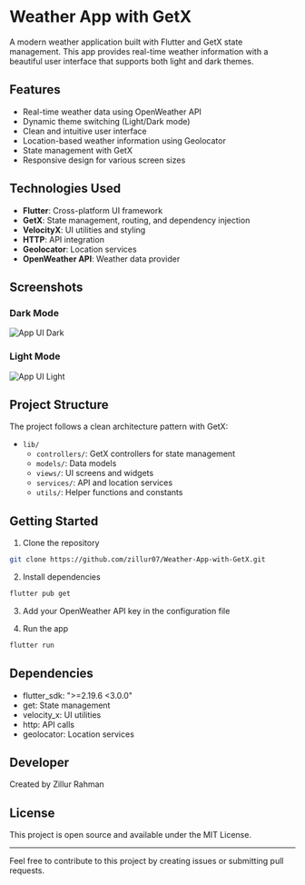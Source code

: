 # Weather App with GetX

A modern weather application built with Flutter and GetX state management. This app provides real-time weather information with a beautiful user interface that supports both light and dark themes.

## Features

- Real-time weather data using OpenWeather API
- Dynamic theme switching (Light/Dark mode)
- Clean and intuitive user interface
- Location-based weather information using Geolocator
- State management with GetX
- Responsive design for various screen sizes

## Technologies Used

- **Flutter**: Cross-platform UI framework
- **GetX**: State management, routing, and dependency injection
- **VelocityX**: UI utilities and styling
- **HTTP**: API integration
- **Geolocator**: Location services
- **OpenWeather API**: Weather data provider

## Screenshots

### Dark Mode
![App UI Dark](https://github.com/zillur07/Weather-App-with-GetX/assets/87537602/a10de028-b1b7-4fb9-925e-bd93a9726de0)

### Light Mode
![App UI Light](https://github.com/zillur07/Weather-App-with-GetX/assets/87537602/53d61474-c069-41dc-9f5a-12ea1ff21b3a)

## Project Structure

The project follows a clean architecture pattern with GetX:
- `lib/`
  - `controllers/`: GetX controllers for state management
  - `models/`: Data models
  - `views/`: UI screens and widgets
  - `services/`: API and location services
  - `utils/`: Helper functions and constants

## Getting Started

1. Clone the repository
```bash
git clone https://github.com/zillur07/Weather-App-with-GetX.git
```

2. Install dependencies
```bash
flutter pub get
```

3. Add your OpenWeather API key in the configuration file

4. Run the app
```bash
flutter run
```

## Dependencies

- flutter_sdk: ">=2.19.6 <3.0.0"
- get: State management
- velocity_x: UI utilities
- http: API calls
- geolocator: Location services

## Developer

Created by Zillur Rahman

## License

This project is open source and available under the MIT License.

---

Feel free to contribute to this project by creating issues or submitting pull requests.
